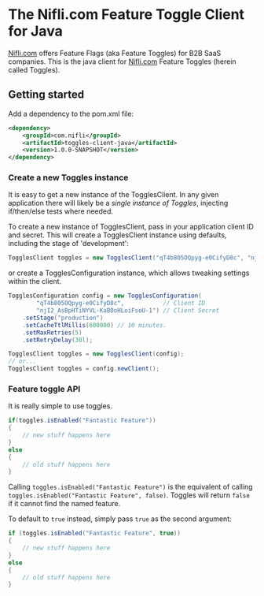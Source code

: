# The Nifli.com Feature Toggle Client for Java

[Nifli.com](https://nifli.com) offers Feature Flags (aka Feature Toggles) for B2B SaaS companies. This is the java client for [Nifli.com](https://nifli.com) Feature Toggles (herein called Toggles).

## Getting started

Add a dependency to the pom.xml file:
```xml
<dependency>
	<groupId>com.nifli</groupId>
	<artifactId>toggles-client-java</artifactId>
 	<version>1.0.0-SNAPSHOT</version>
</dependency>
```

### Create a new Toggles instance

It is easy to get a new instance of the TogglesClient. In any given application there will likely be a *single instance of Toggles*, injecting if/then/else tests where needed. 

To create a new instance of TogglesClient, pass in your application client ID and secret. This will create a TogglesClient instance using defaults, including the stage of 'development':
```java
TogglesClient toggles = new TogglesClient("qT4b805OQpyg-e0CifyD8c", "njI2_AsBpHTiNYVL-KaBOoHLoiFsoU-1");
```
or create a TogglesConfiguration instance, which allows tweaking settings within the client.
```java
TogglesConfiguration config = new TogglesConfiguration(
		"qT4b805OQpyg-e0CifyD8c",           // Client ID
		"njI2_AsBpHTiNYVL-KaBOoHLoiFsoU-1") // Client Secret
	.setStage("production")
	.setCacheTtlMillis(600000) // 10 minutes.
	.setMaxRetries(5)
	.setRetryDelay(30l);

TogglesClient toggles = new TogglesClient(config);
// or...
TogglesClient toggles = config.newClient();
```

### Feature toggle API

It is really simple to use toggles.

```java
if(toggles.isEnabled("Fantastic Feature"))
{
	// new stuff happens here
}
else
{
	// old stuff happens here
}
```

Calling `toggles.isEnabled("Fantastic Feature")` is the equivalent of calling `toggles.isEnabled("Fantastic Feature", false)`. 
Toggles will return `false` if it cannot find the named feature.

To default to `true` instead, simply pass `true` as the second argument:

```java
if (toggles.isEnabled("Fantastic Feature", true))
{
	// new stuff happens here
}
else
{
	// old stuff happens here
}
```
